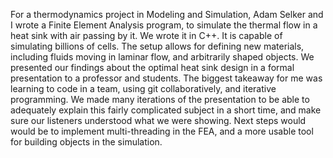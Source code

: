 For a thermodynamics project in Modeling and Simulation, Adam Selker and I wrote a Finite Element Analysis program, to simulate the thermal flow in a heat sink with air passing by it. We wrote it in C++. It is capable of simulating billions of cells. The setup allows for defining new materials, including fluids moving in laminar flow, and arbitrarily shaped objects. We presented our findings about the optimal heat sink design in a formal presentation to a professor and students. The biggest takeaway for me was learning to code in a team, using git collaboratively, and iterative programming. We made many iterations of the presentation to be able to adequately explain this fairly complicated subject in a short time, and make sure our listeners understood what we were showing. Next steps would would be to implement multi-threading in the FEA, and a more usable tool for building objects in the simulation.
